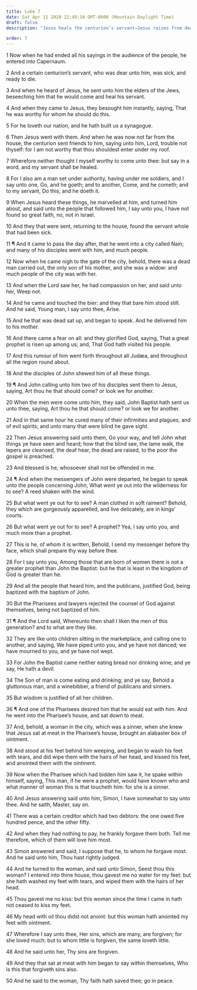 ```yaml
---
title: Luke 7
date: Sat Apr 11 2020 22:49:34 GMT-0600 (Mountain Daylight Time)
draft: false
description: "Jesus heals the centurion’s servant—Jesus raises from death the son of the widow of Nain—He praises John the Baptist as more than a prophet—A woman anoints Jesus’ feet, and He forgives her sins."

order: 7
---
```

    
1 Now when he had ended all his sayings in the audience of the people, he entered into Capernaum.

2 And a certain centurion’s servant, who was dear unto him, was sick, and ready to die.

3 And when he heard of Jesus, he sent unto him the elders of the Jews, beseeching him that he would come and heal his servant.

4 And when they came to Jesus, they besought him instantly, saying, That he was worthy for whom he should do this.

5 For he loveth our nation, and he hath built us a synagogue.

6 Then Jesus went with them. And when he was now not far from the house, the centurion sent friends to him, saying unto him, Lord, trouble not thyself: for I am not worthy that thou shouldest enter under my roof.

7 Wherefore neither thought I myself worthy to come unto thee: but say in a word, and my servant shall be healed.

8 For I also am a man set under authority, having under me soldiers, and I say unto one, Go, and he goeth; and to another, Come, and he cometh; and to my servant, Do this, and he doeth it.

9 When Jesus heard these things, he marvelled at him, and turned him about, and said unto the people that followed him, I say unto you, I have not found so great faith, no, not in Israel.

10 And they that were sent, returning to the house, found the servant whole that had been sick.

11 ¶ And it came to pass the day after, that he went into a city called Nain; and many of his disciples went with him, and much people.

12 Now when he came nigh to the gate of the city, behold, there was a dead man carried out, the only son of his mother, and she was a widow: and much people of the city was with her.

13 And when the Lord saw her, he had compassion on her, and said unto her, Weep not.

14 And he came and touched the bier: and they that bare him stood still. And he said, Young man, I say unto thee, Arise.

15 And he that was dead sat up, and began to speak. And he delivered him to his mother.

16 And there came a fear on all: and they glorified God, saying, That a great prophet is risen up among us; and, That God hath visited his people.

17 And this rumour of him went forth throughout all Judæa, and throughout all the region round about.

18 And the disciples of John shewed him of all these things.

19 ¶ And John calling unto him two of his disciples sent them to Jesus, saying, Art thou he that should come? or look we for another.

20 When the men were come unto him, they said, John Baptist hath sent us unto thee, saying, Art thou he that should come? or look we for another.

21 And in that same hour he cured many of their infirmities and plagues, and of evil spirits; and unto many that were blind he gave sight.

22 Then Jesus answering said unto them, Go your way, and tell John what things ye have seen and heard; how that the blind see, the lame walk, the lepers are cleansed, the deaf hear, the dead are raised, to the poor the gospel is preached.

23 And blessed is he, whosoever shall not be offended in me.

24 ¶ And when the messengers of John were departed, he began to speak unto the people concerning John, What went ye out into the wilderness for to see? A reed shaken with the wind.

25 But what went ye out for to see? A man clothed in soft raiment? Behold, they which are gorgeously apparelled, and live delicately, are in kings’ courts.

26 But what went ye out for to see? A prophet? Yea, I say unto you, and much more than a prophet.

27 This is he, of whom it is written, Behold, I send my messenger before thy face, which shall prepare thy way before thee.

28 For I say unto you, Among those that are born of women there is not a greater prophet than John the Baptist: but he that is least in the kingdom of God is greater than he.

29 And all the people that heard him, and the publicans, justified God, being baptized with the baptism of John.

30 But the Pharisees and lawyers rejected the counsel of God against themselves, being not baptized of him.

31 ¶ And the Lord said, Whereunto then shall I liken the men of this generation? and to what are they like.

32 They are like unto children sitting in the marketplace, and calling one to another, and saying, We have piped unto you, and ye have not danced; we have mourned to you, and ye have not wept.

33 For John the Baptist came neither eating bread nor drinking wine; and ye say, He hath a devil.

34 The Son of man is come eating and drinking; and ye say, Behold a gluttonous man, and a winebibber, a friend of publicans and sinners.

35 But wisdom is justified of all her children.

36 ¶ And one of the Pharisees desired him that he would eat with him. And he went into the Pharisee’s house, and sat down to meat.

37 And, behold, a woman in the city, which was a sinner, when she knew that Jesus sat at meat in the Pharisee’s house, brought an alabaster box of ointment.

38 And stood at his feet behind him weeping, and began to wash his feet with tears, and did wipe them with the hairs of her head, and kissed his feet, and anointed them with the ointment.

39 Now when the Pharisee which had bidden him saw it, he spake within himself, saying, This man, if he were a prophet, would have known who and what manner of woman this is that toucheth him: for she is a sinner.

40 And Jesus answering said unto him, Simon, I have somewhat to say unto thee. And he saith, Master, say on.

41 There was a certain creditor which had two debtors: the one owed five hundred pence, and the other fifty.

42 And when they had nothing to pay, he frankly forgave them both. Tell me therefore, which of them will love him most.

43 Simon answered and said, I suppose that he, to whom he forgave most. And he said unto him, Thou hast rightly judged.

44 And he turned to the woman, and said unto Simon, Seest thou this woman? I entered into thine house, thou gavest me no water for my feet: but she hath washed my feet with tears, and wiped them with the hairs of her head.

45 Thou gavest me no kiss: but this woman since the time I came in hath not ceased to kiss my feet.

46 My head with oil thou didst not anoint: but this woman hath anointed my feet with ointment.

47 Wherefore I say unto thee, Her sins, which are many, are forgiven; for she loved much: but to whom little is forgiven, the same loveth little.

48 And he said unto her, Thy sins are forgiven.

49 And they that sat at meat with him began to say within themselves, Who is this that forgiveth sins also.

50 And he said to the woman, Thy faith hath saved thee; go in peace.
